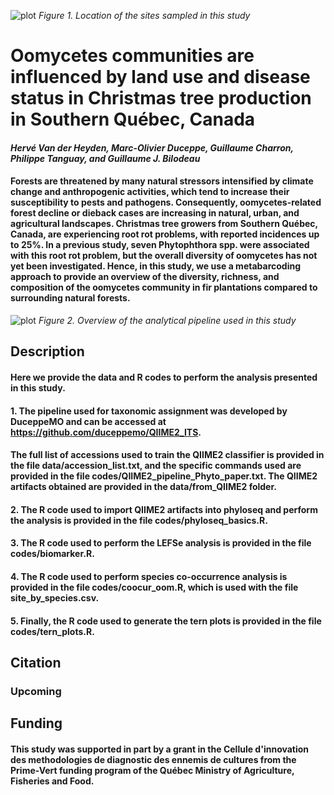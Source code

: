 ![plot](https://github.com/hvanderheyden/cimdec_phytophthora/blob/main/figures/Fig1_Map.jpg?raw=true)
*Figure 1. Location of the sites sampled in this study*
# Oomycetes communities are influenced by land use and disease status in Christmas tree production in Southern Québec, Canada

#### *Hervé Van der Heyden, Marc-Olivier Duceppe, Guillaume Charron, Philippe Tanguay, and Guillaume J. Bilodeau*

#### Forests are threatened by many natural stressors intensified by climate change and anthropogenic activities, which tend to increase their susceptibility to pests and pathogens. Consequently, oomycetes-related forest decline or dieback cases are increasing in natural, urban, and agricultural landscapes. Christmas tree growers from Southern Québec, Canada, are experiencing root rot problems, with reported incidences up to 25%. In a previous study, seven Phytophthora spp. were associated with this root rot problem, but the overall diversity of oomycetes has not yet been investigated. Hence, in this study, we use a metabarcoding approach to provide an overview of the diversity, richness, and composition of the oomycetes community in fir plantations compared to surrounding natural forests.


![plot](https://github.com/hvanderheyden/cimdec_phytophthora/blob/main/figures/Graphical_abstract.png)
*Figure 2. Overview of the analytical pipeline used in this study*

## Description 
#### Here we provide the data and R codes to perform the analysis presented in this study. 
#### 1. The pipeline used for taxonomic assignment was developed by DuceppeMO and can be accessed at https://github.com/duceppemo/QIIME2_ITS. 

#### The full list of accessions used to train the QIIME2 classifier is provided in the file data/accession_list.txt, and the specific commands used are provided in the file codes/QIIME2_pipeline_Phyto_paper.txt. The QIIME2 artifacts obtained are provided in the data/from_QIIME2 folder.

#### 2. The R code used to import QIIME2 artifacts into phyloseq and perform the analysis is provided in the file codes/phyloseq_basics.R. 
#### 3. The R code used to perform the LEFSe analysis is provided in the file codes/biomarker.R.
#### 4. The R code used to perform species co-occurrence analysis is provided in the file codes/coocur_oom.R, which is used with the file site_by_species.csv.
#### 5. Finally, the R code used to generate the tern plots is provided in the file codes/tern_plots.R.

## Citation 
### Upcoming 

## Funding 
#### This study was supported in part by a grant in the Cellule d'innovation des methodologies de diagnostic des ennemis de cultures from the Prime-Vert funding program of the Québec Ministry of Agriculture, Fisheries and Food.